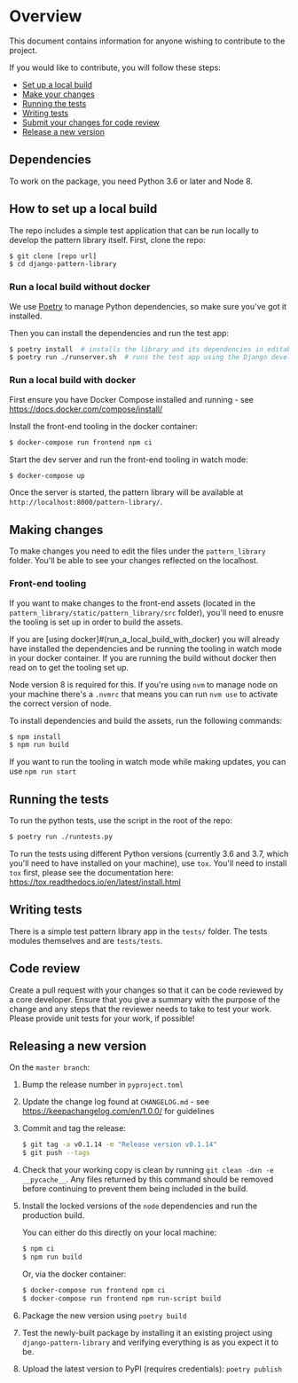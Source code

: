 # Overview

This document contains information for anyone wishing to contribute to the project.

If you would like to contribute, you will follow these steps:

- [Set up a local build](#how-to-set-up-a-local-build)
- [Make your changes](#making-changes)
- [Running the tests](#running-the-tests)
- [Writing tests](#writing-tests)
- [Submit your changes for code review](#code-review)
- [Release a new version](#releasing-a-new-version)


## Dependencies

To work on the package, you need Python 3.6 or later and Node 8.


## How to set up a local build

The repo includes a simple test application that can be run locally to develop the pattern library itself.
First, clone the repo:

```sh
$ git clone [repo url]
$ cd django-pattern-library
```


### Run a local build without docker
We use [Poetry](https://poetry.eustace.io/docs/) to manage Python dependencies, so make sure you've got it installed.

Then you can install the dependencies and run the test app:

```sh
$ poetry install  # installs the library and its dependencies in editable mode
$ poetry run ./runserver.sh  # runs the test app using the Django development server
```

### Run a local build with docker
First ensure you have Docker Compose installed and running - see https://docs.docker.com/compose/install/

Install the front-end tooling in the docker container:
```sh
$ docker-compose run frontend npm ci
```

Start the dev server and run the front-end tooling in watch mode:
```sh
$ docker-compose up
```

Once the server is started, the pattern library will be available at `http://localhost:8000/pattern-library/`.


## Making changes

To make changes you need to edit the files under the `pattern_library` folder. You'll be able to see your changes reflected on the localhost.


### Front-end tooling
If you want to make changes to the front-end assets (located in the `pattern_library/static/pattern_library/src` folder), you'll need to enusre
 the tooling is set up in order to build the assets.

If you are [using docker]#(run_a_local_build_with_docker) you will already have
installed the dependencies and be running the tooling in watch mode in your docker container. If you are running the build without docker then read on to get the tooling set up.

Node version 8 is required for this. If you're using `nvm` to manage node on your machine there's
a `.nvmrc` that means you can run `nvm use` to activate the correct version of node.

To install dependencies and build the assets, run the following commands:

```sh
$ npm install
$ npm run build
```

If you want to run the tooling in watch mode while making updates, you can use `npm run start`


## Running the tests

To run the python tests, use the script in the root of the repo:

```sh
$ poetry run ./runtests.py
```

To run the tests using different Python versions (currently 3.6 and 3.7, which you'll need to have installed on your machine), use `tox`.
You'll need to install `tox` first, please see the documentation here: https://tox.readthedocs.io/en/latest/install.html


## Writing tests

There is a simple test pattern library app in the `tests/` folder. The tests modules themselves and are `tests/tests`.


## Code review

Create a pull request with your changes so that it can be code reviewed by a core developer. Ensure that you give a summary with the purpose
of the change and any steps that the reviewer needs to take to test your work. Please provide unit tests for your work, if possible!


## Releasing a new version

On the `master branch`:

1. Bump the release number in `pyproject.toml`
2. Update the change log found at `CHANGELOG.md` - see https://keepachangelog.com/en/1.0.0/ for guidelines
3. Commit and tag the release:
   ```sh
   $ git tag -a v0.1.14 -m "Release version v0.1.14"
   $ git push --tags
   ```
4. Check that your working copy is clean by running `git clean -dxn -e __pycache__`.
   Any files returned by this command should be removed before continuing to prevent them being included in the build.
5. Install the locked versions of the `node` dependencies and run the production build.

   You can either do this directly on your local machine:
   ```sh
   $ npm ci
   $ npm run build
   ```

   Or, via the docker container:
    ```sh
   $ docker-compose run frontend npm ci
   $ docker-compose run frontend npm run-script build
   ```


6. Package the new version using `poetry build`
7. Test the newly-built package by installing it an existing project using `django-pattern-library` and verifying
   everything is as you expect it to be.
8. Upload the latest version to PyPI (requires credentials): `poetry publish`
